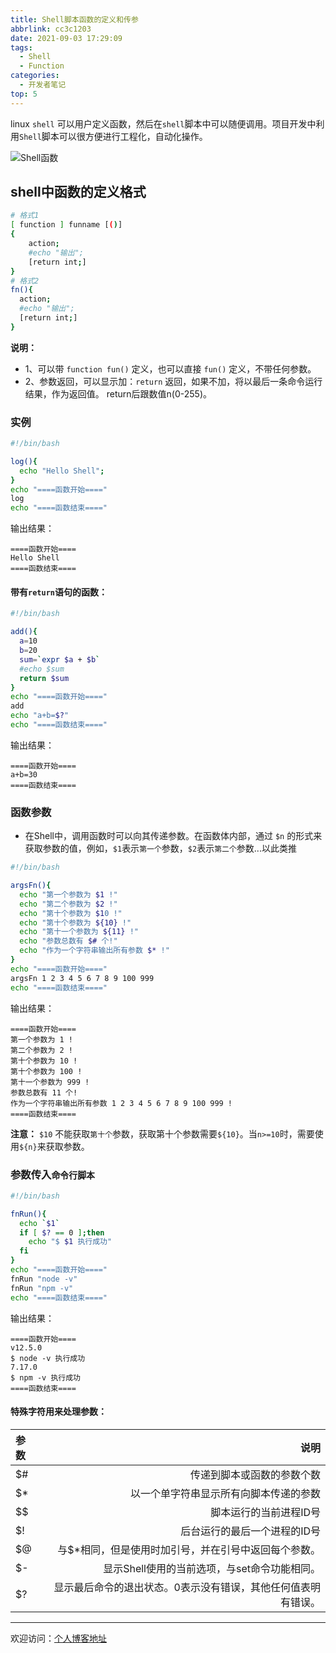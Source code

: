 ```yaml
---
title: Shell脚本函数的定义和传参
abbrlink: cc3c1203
date: 2021-09-03 17:29:09
tags:
  - Shell
  - Function
categories:
  - 开发者笔记 
top: 5
---
```


linux `shell` 可以用户定义函数，然后在`shell`脚本中可以随便调用。项目开发中利用`Shell`脚本可以很方便进行工程化，自动化操作。

![Shell函数](//tiven.cn/static/img/img-shell-function-kj0FsQTG6So12d5Sd5R5z.jpg)

<!-- more -->

## shell中函数的定义格式

```bash
# 格式1
[ function ] funname [()]
{
    action;
    #echo "输出";
    [return int;]
}
# 格式2
fn(){
  action;
  #echo "输出";
  [return int;]
}
```

**说明：**

* 1、可以带 `function fun()` 定义，也可以直接 `fun()` 定义，不带任何参数。
* 2、参数返回，可以显示加：`return` 返回，如果不加，将以最后一条命令运行结果，作为返回值。 return后跟数值n(0-255)。

### 实例

```bash
#!/bin/bash

log(){
  echo "Hello Shell";
}
echo "====函数开始===="
log
echo "====函数结束===="
```

输出结果：

    ====函数开始====
    Hello Shell
    ====函数结束====

#### 带有`return`语句的函数：

```bash
#!/bin/bash

add(){
  a=10
  b=20
  sum=`expr $a + $b`
  #echo $sum
  return $sum
}
echo "====函数开始===="
add
echo "a+b=$?"
echo "====函数结束===="
```

输出结果：

    ====函数开始====
    a+b=30
    ====函数结束====

### 函数参数

* 在Shell中，调用函数时可以向其传递参数。在函数体内部，通过 `$n` 的形式来获取参数的值，例如，`$1`表示`第一个`参数，`$2`表示`第二个`参数...以此类推

```bash
#!/bin/bash

argsFn(){
  echo "第一个参数为 $1 !"
  echo "第二个参数为 $2 !"
  echo "第十个参数为 $10 !"
  echo "第十个参数为 ${10} !"
  echo "第十一个参数为 ${11} !"
  echo "参数总数有 $# 个!"
  echo "作为一个字符串输出所有参数 $* !"
}
echo "====函数开始===="
argsFn 1 2 3 4 5 6 7 8 9 100 999
echo "====函数结束===="
```

输出结果：

    ====函数开始====
    第一个参数为 1 !
    第二个参数为 2 !
    第十个参数为 10 !
    第十个参数为 100 !
    第十一个参数为 999 !
    参数总数有 11 个!
    作为一个字符串输出所有参数 1 2 3 4 5 6 7 8 9 100 999 !
    ====函数结束====

**注意：** `$10` 不能获取`第十个`参数，获取第十个参数需要`${10}`。当`n>=10`时，需要使用`${n}`来获取参数。

### 参数传入`命令行脚本`

```bash
#!/bin/bash

fnRun(){
  echo `$1`
  if [ $? == 0 ];then
    echo "$ $1 执行成功"
  fi
}
echo "====函数开始===="
fnRun "node -v"
fnRun "npm -v"
echo "====函数结束===="
```

输出结果：

    ====函数开始====
    v12.5.0
    $ node -v 执行成功
    7.17.0
    $ npm -v 执行成功
    ====函数结束====


#### 特殊字符用来处理参数：

|参数|说明|
|:---|---:|
|$#|传递到脚本或函数的参数个数|
|$*|以一个单字符串显示所有向脚本传递的参数|
|$$|脚本运行的当前进程ID号|
|$!|后台运行的最后一个进程的ID号|
|$@|与$*相同，但是使用时加引号，并在引号中返回每个参数。|
|$-|显示Shell使用的当前选项，与set命令功能相同。|
|$?|显示最后命令的退出状态。0表示没有错误，其他任何值表明有错误。|

---

欢迎访问：[个人博客地址](//tiven.cn/p/cc3c1203/ "天問博客")